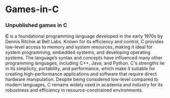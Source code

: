 # Games-in-C
### Unpublished games in C
**C** is a foundational programming language developed in the early 1970s by Dennis Ritchie at Bell Labs. Known for its efficiency and control, C provides low-level access to memory and system resources, making it ideal for system programming, embedded systems, and developing operating systems. The language’s syntax and concepts have influenced many other programming languages, including C++, Java, and Python. C's strengths lie in its simplicity, portability, and performance, which make it suitable for creating high-performance applications and software that require direct hardware manipulation. Despite being considered low-level compared to modern languages, C remains widely used in academia and industry for its robustness and efficiency in resource-constrained environments.

